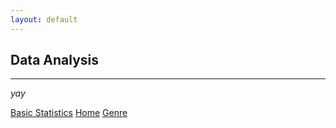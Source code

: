 ```yaml
---
layout: default
---
```


## Data Analysis
* * * 
_yay_

<div class="nextbutton-container">
  <a href="../pages/basic-stats.html" class="previous-button">Basic Statistics</a>
  <a href="{{ site.baseurl }}/" class="home-button">Home</a>
  <a href="../pages/genre.html" class="next-button">Genre</a>
</div>

